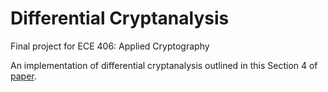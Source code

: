 # Differential Cryptanalysis

Final project for ECE 406: Applied Cryptography

An implementation of differential cryptanalysis outlined in
this Section 4 of 
[paper](https://www.engr.mun.ca/~howard/PAPERS/ldc_tutorial.pdf).
